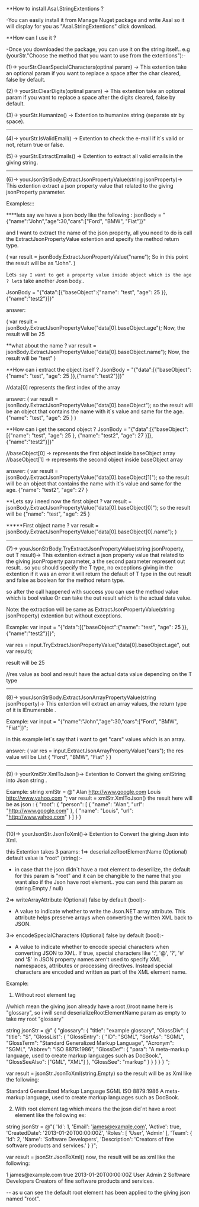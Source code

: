 **How to install Asal.StringExtentions ?

-You can easily install it from Manage Nuget package and write Asal so it will display for you as "Asal.StringExtentions" click download.

**How can I use it ?

-Once you downloaded the package, you can use it on the string itself..
e.g (yourStr."Choose the method that you want to use from the extentions"):-

(1)-> yourStr.ClearSpecialCharacters(optinal param) -> This extention take an optional param if you want to replace a space after the char cleared, false by default.

(2)-> yourStr.ClearDigits(optinal param) -> This extention take an optional param if you want to replace a space after the digits cleared, false by default.

(3)-> yourStr.Humanize() -> Extention to humanize string (separate str by space).
************************************************************************************************************************
(4)-> yourStr.IsValidEmail() -> Extention to check the e-mail if it`s valid or not, return true or false.

(5)-> yourStr.ExtractEmails() -> Extention to extract all valid emails in the giving string.
************************************************************************************************************************
(6)-> yourJsonStrBody.ExtractJsonPropertyValue<T>(string jsonProperty)-> This extention extract a json property value that related to the giving jsonProperty parameter.

Examples:::

****lets say we have a json body like the following :
jsonBody = "{\"name\":\"John\",\"age\":30,\"cars\":[\"Ford\", \"BMW\", \"Fiat\"]}"

and I want to extract the name of the json property, all you need to do is call the ExtractJsonPropertyValue extention and specify the method return type.

(
var result = jsonBody.ExtractJsonPropertyValue<string>("name");
So in this point the result will be as "John".
)

Let`s say I want to get a property value inside object which is the age ?
let`s take another Josn body..

JsonBody = "{\"data\":[{\"baseObject\":{\"name\": \"test\", \"age\": 25 }},{\"name\":\"test2\"}]}"

answer: 

(
var result = jsonBody.ExtractJsonPropertyValue<int>("data[0].baseObject.age");
Now, the result will be 25

**what about the name ? 
var result = jsonBody.ExtractJsonPropertyValue<string>("data[0].baseObject.name");
Now, the result will be "test"
)

**How can i extract the object itself ?
JsonBody = "{\"data\":[{\"baseObject\":{\"name\": \"test\", \"age\": 25 }},{\"name\":\"test2\"}]}"

//data[0] represents the first index of the array

answer:
(
var result = jsonBody.ExtractJsonPropertyValue<object>("data[0].baseObject");
so the result will be an object that contains the name with it`s value and same for the age.
{\"name\": \"test\", \"age\": 25 }
)

**How can i get the second object ?
JsonBody = "{\"data\":[{\"baseObject\":[{\"name\": \"test\", \"age\": 25 }, {\"name\": \"test2\", \"age\": 27 }]},{\"name\":\"test2\"}]}"

//baseObject[0] -> represents the first object inside baseObject array
//baseObject[1] -> represents the second object inside baseObject array

answer:
(
var result = jsonBody.ExtractJsonPropertyValue<object>("data[0].baseObject[1]"); 
so the result will be an object that contains the name with it`s value and same for the age.
{\"name\": \"test2\", \"age\": 27 }

**Lets say i need now the first object ? 
var result = jsonBody.ExtractJsonPropertyValue<object>("data[0].baseObject[0]"); 
so the result will be {\"name\": \"test\", \"age\": 25 }

*****First object name ?
var result = jsonBody.ExtractJsonPropertyValue<object>("data[0].baseObject[0].name");
)
************************************************************************************************************************
(7)-> yourJsonStrBody.TryExtractJsonPropertyValue<T>(string jsonProperty, out T result)-> This extention extract a json property value that related to the giving jsonProperty parameter, a the second parameter represent out result.. so 
you should specify the T type, no exceptions giving in the extention if it was an error it will return the default of T type in the out result and false as boolean for the method return type.

so after the call happened with success you can use the method value which is bool value Or can take the out result which is the actual data value.

Note: the extraction will be same as ExtractJsonPropertyValue<T>(string jsonProperty) extention but without exceptions.

Example:
var input = "{\"data\":[{\"baseObject\":{\"name\": \"test\", \"age\": 25 }},{\"name\":\"test2\"}]}";

var res = input.TryExtractJsonPropertyValue<int>("data[0].baseObject.age", out var result); 

result will be 25

//res value as bool and result have the actual data value depending on the T type 

************************************************************************************************************************
(8)-> yourJsonStrBody.ExtractJsonArrayPropertyValue<T>(string jsonProperty)-> This extention will extract an array values, the return type of it is IEnumerable<T> .

Example:
 var input = "{\"name\":\"John\",\"age\":30,\"cars\":[\"Ford\", \"BMW\", \"Fiat\"]}";

in this example let`s say that i want to get "cars" values which is an array.

answer:
(
var res = input.ExtractJsonArrayPropertyValue<string>("cars");
the res value will be List<string> { "Ford", "BMW", "Fiat" }
)

************************************************************************************************************************
(9)-> yourXmlStr.XmlToJson()-> Extention to Convert the giving xmlString into Json string .

Example: 
string xmlStr = @"<root>
               <person id='1'>
                <name>Alan</name>
                 <url>http://www.google.com</url>
               </person>
               <person id='2'>
                <name>Louis</name>
                 <url>http://www.yahoo.com</url>
               </person>
               </root>";
var result = xmlStr.XmlToJson() 
the result here will be as json :
{
  "root": {
    "person": [
      {
        "name": "Alan",
        "url": "http://www.google.com"
      },
      {
        "name": "Louis",
        "url": "http://www.yahoo.com"
      }
    ]
  }
}
************************************************************************************************************************
(10)-> yourJsonStr.JsonToXml()-> Extention to Convert the giving Json into Xml.

this Extention takes 3 params:
1=> deserializeRootElementName (Optional) default value is "root" (string):-

- in case that the json didn`t have a root element to deserilize, the default for this param is "root" and it can be changible to the name that you want 
also if the Json have root element.. you can send this param as (string.Empty / null)

2=> writeArrayAttribute (Optional) false by default (bool):-

 - A value to indicate whether to write the Json.NET array attribute. This attribute
 helps preserve arrays when converting the written XML back to JSON.

3=> encodeSpecialCharacters (Optional) false by default (bool):-

 - A value to indicate whether to encode special characters when converting JSON
  to XML. If true, special characters like ':', '@', '?', '#' and '$' in JSON property
  names aren't used to specify XML namespaces, attributes or processing directives.
  Instead special characters are encoded and written as part of the XML element name.

Example:
1) Without root element tag 

//which mean the giving json already have a root 
//root name here is "glossary", so i will send deserializeRootElementName param as empty to take my root "glossary"

 string jsonStr = @"
{
    "glossary": {
        "title": "example glossary",
		"GlossDiv": {
            "title": "S",
			"GlossList": {
                "GlossEntry": {
                    "ID": "SGML",
					"SortAs": "SGML",
					"GlossTerm": "Standard Generalized Markup Language",
					"Acronym": "SGML",
					"Abbrev": "ISO 8879:1986",
					"GlossDef": {
                        "para": "A meta-markup language, used to create markup languages such as DocBook.",
						"GlossSeeAlso": ["GML", "XML"]
                    },
					"GlossSee": "markup"
                }
            }
        }
    }
}
";

var result = jsonStr.JsonToXml(string.Empty)
so the result will be as Xml like the following:

<glossary><title>example glossary</title>
  <GlossDiv><title>S</title>
   <GlossList>
    <GlossEntry ID="SGML" SortAs="SGML">
     <GlossTerm>Standard Generalized Markup Language</GlossTerm>
     <Acronym>SGML</Acronym>
     <Abbrev>ISO 8879:1986</Abbrev>
     <GlossDef>
      <para>A meta-markup language, used to create markup
languages such as DocBook.</para>
      <GlossSeeAlso OtherTerm="GML">
      <GlossSeeAlso OtherTerm="XML">
     </GlossDef>
     <GlossSee OtherTerm="markup">
    </GlossEntry>
   </GlossList>
  </GlossDiv>
 </glossary>

2) With root element tag 
which means the the josn did`nt have a root element like the following ex:

 string jsonStr = @"{
  'Id': 1,
  'Email': 'james@example.com',
  'Active': true,
  'CreatedDate': '2013-01-20T00:00:00Z',
  'Roles': [
    'User',
    'Admin'
  ],
  'Team': {
    'Id': 2,
    'Name': 'Software Developers',
    'Description': 'Creators of fine software products and services.'
  }
}";

var result = jsonStr.JsonToXml()
now, the result will be as xml like the following:

<root>
<Id>1</Id>
<Email>james@example.com</Email>
<Active>true</Active>
<CreatedDate>2013-01-20T00:00:00Z</CreatedDate>
<Roles>User</Roles>
<Roles>Admin</Roles>
<Team><Id>2</Id>
<Name>Software Developers</Name>
<Description>Creators of fine software products and services.</Description>
</Team>
</root>


-- as u can see the default root element has been applied to the giving json named "root".

